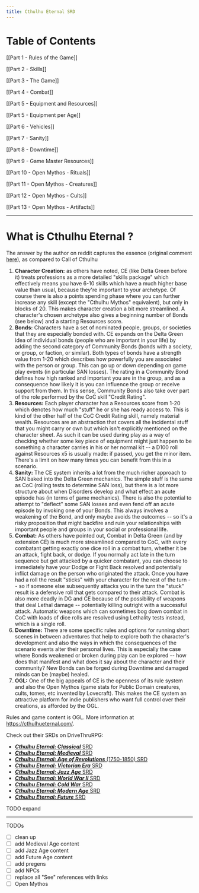 ```yaml
---
title: Cthulhu Eternal SRD
---
```

# Table of Contents

[[Part 1 - Rules of the Game]]

[[Part 2 - Skills]]

[[Part 3 - The Game]]

[[Part 4 - Combat]]

[[Part 5 - Equipment and Resources]]

[[Part 5 - Equipment per Age]]

[[Part 6 - Vehicles]]

[[Part 7 - Sanity]]

[[Part 8 - Downtime]]

[[Part 9 - Game Master Resources]]

[[Part 10 - Open Mythos - Rituals]]

[[Part 11 - Open Mythos - Creatures]]

[[Part 12 - Open Mythos - Cults]]

[[Part 13 - Open Mythos - Artifacts]]

---

# What is Cthulhu Eternal ?

The answer by the author on reddit captures the essence (original comment [here](https://old.reddit.com/r/rpg/comments/1ap0llb/difference_between_cthulhu_eternal_and_call_of/kqinhta/)), as compared to Call of Cthulhu

1. **Character Creation:** as others have noted, CE (like Delta Green before it) treats professions as a more detailed "skills package" which effectively means you have 6-10 skills which have a much higher base value than usual, because they're important to your archetype. Of course there is also a points spending phase where you can further increase any skill (except the "Cthulhu Mythos" equivalent), but only in blocks of 20. This makes character creation a bit more streamlined. A character's chosen archetype also gives a beginning number of Bonds (see below) and a starting Resources score.
2. **Bonds:** Characters have a set of nominated people, groups, or societies that they are especially bonded with. CE expands on the Delta Green idea of individual bonds (people who are important in your life) by adding the second category of Community Bonds (bonds with a society, or group, or faction, or similar). Both types of bonds have a strength value from 1-20 which describes how powerfully you are associated with the person or group. This can go up or down depending on game play events (in particular SAN losses). The rating in a Community Bond defines how high ranked and important you are in the group, and as a consequence how likely it is you can influence the group or receive support from them. In this sense, Community Bonds also take over part of the role performed by the CoC skill "Credit Rating".
3. **Resources:** Each player character has a Resources score from 1-20 which denotes how much "stuff" he or she has ready access to. This is kind of the other half of the CoC Credit Rating skill, namely material wealth. Resources are an abstraction that covers all the incidental stuff that you might carry or own but which isn't explicitly mentioned on the character sheet. As such it can be used during play as a way of checking whether some key piece of equipment might just happen to be something a character carries in his or her normal kit -- a D100 roll against Resources x5 is usually made: if passed, you get the minor item. There's a limit on how many times you can benefit from this in a scenario.
4. **Sanity:** The CE system inherits a lot from the much richer approach to SAN baked into the Delta Green mechanics. The simple stuff is the same as CoC (rolling tests to determine SAN loss), but there is a lot more structure about when Disorders develop and what effect an acute episode has (in terms of game mechanics). There is also the potential to attempt to "deflect" some SAN losses and even fend off an acute episode by invoking one of your Bonds. This always involves a weakening of the Bond, and only maybe avoids the outcomes -- so it's a risky proposition that might backfire and ruin your relationships with important people and groups in your social or professional life.
5. **Combat:** As others have pointed out, Combat in Delta Green (and by extension CE) is much more streamlined compared to CoC, with every combatant getting exactly one dice roll in a combat turn, whether it be an attack, fight back, or dodge. If you normally act late in the turn sequence but get attacked by a quicker combatant, you can choose to immediately have your Dodge or Fight Back resolved and potentially inflict damage on the person who originated the attack. Once you have had a roll the result "sticks" with your character for the rest of the turn -- so if someone else subsequently attacks you in the turn the "stuck" result is a defensive roll that gets compared to their attack. Combat is also more deadly in DG and CE because of the possibility of weapons that deal Lethal damage -- potentially killing outright with a successful attack. Automatic weapons which can sometimes bog down combat in CoC with loads of dice rolls are resolved using Lethality tests instead, which is a single roll.
6. **Downtime:** There are some specific rules and options for running short scenes in between adventures that help to explore both the character's development and also the ways in which the consequences of the scenario events alter their personal lives. This is especially the case where Bonds weakened or broken during play can be explored -- how does that manifest and what does it say about the character and their community? New Bonds can be forged during Downtime and damaged minds can be (maybe) healed.
7. **OGL:** One of the big appeals of CE is the openness of its rule system and also the Open Mythos (game stats for Public Domain creatures, cults, tomes, etc invented by Lovecraft). This makes the CE system an attractive platform for indie publishers who want full control over their creations, as afforded by the OGL.

Rules and game content is OGL. More information at https://cthulhueternal.com/. 

Check out their SRDs on DriveThruRPG:

- [***Cthulhu Eternal: Classical*** SRD](https://www.drivethrurpg.com/product/472148/Cthulhu-Eternal--Classical-Era-SRD)
- [**_Cthulhu Eternal: Medieval_** SRD](https://www.drivethrurpg.com/product/435864/Cthulhu-Eternal--Medieval-SRD)
- [_**Cthulhu Eternal: Age of Revolutions**_ (1750-1850) SRD](https://www.drivethrurpg.com/product/408170/Cthulhu-Eternal--Age-of-Revolutions-SRD)
- [**_Cthulhu Eternal: Victorian Era_** SRD](https://www.drivethrurpg.com/product/384108/Cthulhu-Eternal--Victorian-Era-SRD)
- [**_Cthulhu Eternal: Jazz Age_** SRD](https://www.drivethrurpg.com/product/384109/Cthulhu-Eternal--Jazz-Age-SRD)
- [**_Cthulhu Eternal: World War II_** SRD](https://www.drivethrurpg.com/product/428151/Cthulhu-Eternal--World-War-II-SRD)
- [_**Cthulhu Eternal: Cold War**_ SRD](https://www.drivethrurpg.com/product/389792/Cthulhu-Eternal--Cold-War-SRD)
- [**_Cthulhu Eternal: Modern Age_** SRD](https://www.drivethrurpg.com/product/384110/Cthulhu-Eternal--Modern-Age-SRD)
- [**_Cthulhu Eternal: Future_** SRD](https://www.drivethrurpg.com/product/455523/Cthulhu-Eternal--Future-SRD)

TODO expand

---

TODOs

- [ ] clean up
- [ ] add Medieval Age content
- [ ] add Jazz Age content
- [ ] add Future Age content
- [ ] add pregens
- [ ] add NPCs
- [ ] replace all "See" references with links
- [ ] Open Mythos